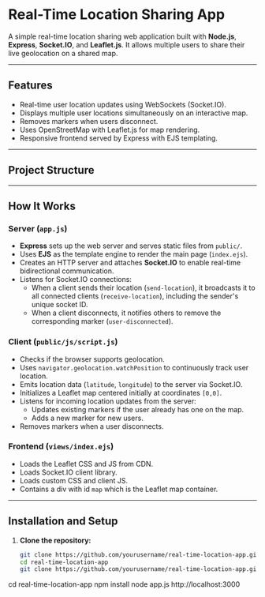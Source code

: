 # Real-Time Location Sharing App

A simple real-time location sharing web application built with **Node.js**, **Express**, **Socket.IO**, and **Leaflet.js**. It allows multiple users to share their live geolocation on a shared map.

---

## Features

- Real-time user location updates using WebSockets (Socket.IO).
- Displays multiple user locations simultaneously on an interactive map.
- Removes markers when users disconnect.
- Uses OpenStreetMap with Leaflet.js for map rendering.
- Responsive frontend served by Express with EJS templating.

---

## Project Structure


---

## How It Works

### Server (`app.js`)

- **Express** sets up the web server and serves static files from `public/`.
- Uses **EJS** as the template engine to render the main page (`index.ejs`).
- Creates an HTTP server and attaches **Socket.IO** to enable real-time bidirectional communication.
- Listens for Socket.IO connections:
  - When a client sends their location (`send-location`), it broadcasts it to all connected clients (`receive-location`), including the sender's unique socket ID.
  - When a client disconnects, it notifies others to remove the corresponding marker (`user-disconnected`).

### Client (`public/js/script.js`)

- Checks if the browser supports geolocation.
- Uses `navigator.geolocation.watchPosition` to continuously track user location.
- Emits location data (`latitude`, `longitude`) to the server via Socket.IO.
- Initializes a Leaflet map centered initially at coordinates `[0,0]`.
- Listens for incoming location updates from the server:
  - Updates existing markers if the user already has one on the map.
  - Adds a new marker for new users.
- Removes markers when a user disconnects.

### Frontend (`views/index.ejs`)

- Loads the Leaflet CSS and JS from CDN.
- Loads Socket.IO client library.
- Loads custom CSS and client JS.
- Contains a div with id `map` which is the Leaflet map container.

---

## Installation and Setup

1. **Clone the repository:**

   ```bash
   git clone https://github.com/yourusername/real-time-location-app.git
   cd real-time-location-app
   git clone https://github.com/yourusername/real-time-location-app.git
cd real-time-location-app
npm install
node app.js
http://localhost:3000
